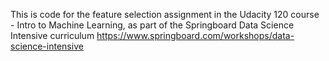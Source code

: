 This is code for the feature selection assignment in the Udacity 120 course - Intro to Machine Learning, as part of the Springboard Data Science Intensive curriculum 
https://www.springboard.com/workshops/data-science-intensive
